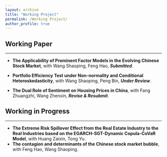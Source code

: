 ```yaml
---
layout: archive
title: "Working Project"
permalink: /Working Project/
author_profile: true
---
```



## Working Paper
---
* **The Applicability of Prominent Factor Models in the Evolving Chinese Stock Market**, with Wang Shaoping, Feng Hao, ***Submitted***.

* **Portfolio Efficiency Test under Non-normality and Conditional Heteroskedasticity**, with Wang Shaoping, Peng Bin, ***Under Review***.

* **The Dual Role of Sentiment on Housing Prices in China**, with Fang Zhuangzhi, Wang Zhenxin, ***Revise & Resubmit***.

## Working in Progress
---
* **The Extreme Risk Spillover Effect from the Real Estate Industry to the Real Industries based on the EGARCH-SGT-Dynamic Copula-CoVaR Model**, with Huang Zaixin, Tong Yu.
* **The contagion and determinants of the Chinese stock market bubble**, with Feng Hao, Wang Shaoping.
